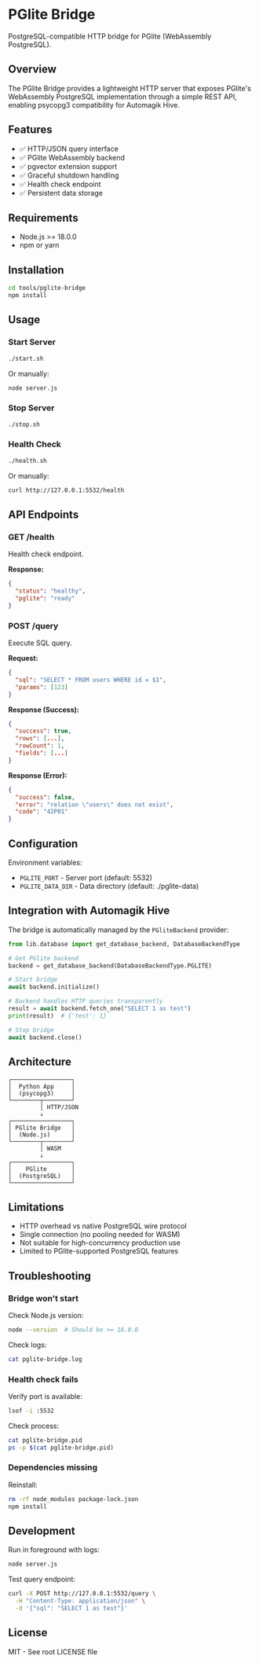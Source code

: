 # PGlite Bridge

PostgreSQL-compatible HTTP bridge for PGlite (WebAssembly PostgreSQL).

## Overview

The PGlite Bridge provides a lightweight HTTP server that exposes PGlite's WebAssembly PostgreSQL implementation through a simple REST API, enabling psycopg3 compatibility for Automagik Hive.

## Features

- ✅ HTTP/JSON query interface
- ✅ PGlite WebAssembly backend
- ✅ pgvector extension support
- ✅ Graceful shutdown handling
- ✅ Health check endpoint
- ✅ Persistent data storage

## Requirements

- Node.js >= 18.0.0
- npm or yarn

## Installation

```bash
cd tools/pglite-bridge
npm install
```

## Usage

### Start Server

```bash
./start.sh
```

Or manually:

```bash
node server.js
```

### Stop Server

```bash
./stop.sh
```

### Health Check

```bash
./health.sh
```

Or manually:

```bash
curl http://127.0.0.1:5532/health
```

## API Endpoints

### GET /health

Health check endpoint.

**Response:**
```json
{
  "status": "healthy",
  "pglite": "ready"
}
```

### POST /query

Execute SQL query.

**Request:**
```json
{
  "sql": "SELECT * FROM users WHERE id = $1",
  "params": [123]
}
```

**Response (Success):**
```json
{
  "success": true,
  "rows": [...],
  "rowCount": 1,
  "fields": [...]
}
```

**Response (Error):**
```json
{
  "success": false,
  "error": "relation \"users\" does not exist",
  "code": "42P01"
}
```

## Configuration

Environment variables:

- `PGLITE_PORT` - Server port (default: 5532)
- `PGLITE_DATA_DIR` - Data directory (default: ./pglite-data)

## Integration with Automagik Hive

The bridge is automatically managed by the `PGliteBackend` provider:

```python
from lib.database import get_database_backend, DatabaseBackendType

# Get PGlite backend
backend = get_database_backend(DatabaseBackendType.PGLITE)

# Start bridge
await backend.initialize()

# Backend handles HTTP queries transparently
result = await backend.fetch_one("SELECT 1 as test")
print(result)  # {'test': 1}

# Stop bridge
await backend.close()
```

## Architecture

```
┌─────────────────┐
│  Python App     │
│  (psycopg3)     │
└────────┬────────┘
         │ HTTP/JSON
         ↓
┌─────────────────┐
│ PGlite Bridge   │
│  (Node.js)      │
└────────┬────────┘
         │ WASM
         ↓
┌─────────────────┐
│    PGlite       │
│  (PostgreSQL)   │
└─────────────────┘
```

## Limitations

- HTTP overhead vs native PostgreSQL wire protocol
- Single connection (no pooling needed for WASM)
- Not suitable for high-concurrency production use
- Limited to PGlite-supported PostgreSQL features

## Troubleshooting

### Bridge won't start

Check Node.js version:
```bash
node --version  # Should be >= 18.0.0
```

Check logs:
```bash
cat pglite-bridge.log
```

### Health check fails

Verify port is available:
```bash
lsof -i :5532
```

Check process:
```bash
cat pglite-bridge.pid
ps -p $(cat pglite-bridge.pid)
```

### Dependencies missing

Reinstall:
```bash
rm -rf node_modules package-lock.json
npm install
```

## Development

Run in foreground with logs:
```bash
node server.js
```

Test query endpoint:
```bash
curl -X POST http://127.0.0.1:5532/query \
  -H "Content-Type: application/json" \
  -d '{"sql": "SELECT 1 as test"}'
```

## License

MIT - See root LICENSE file
